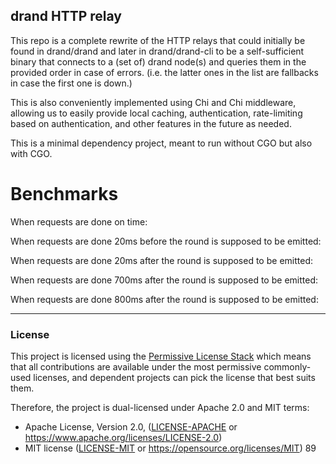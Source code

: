 ## drand HTTP relay

This repo is a complete rewrite of the HTTP relays that could initially be found in drand/drand and later in drand/drand-cli to be a self-sufficient binary that connects to a (set of) drand node(s) and queries them in the provided order in case of errors. (i.e. the latter ones in the list are fallbacks in case the first one is down.)

This is also conveniently implemented using Chi and Chi middleware, allowing us to easily provide local caching, authentication, rate-limiting based on authentication, and other features in the future as needed.

This is a minimal dependency project, meant to run without CGO but also with CGO.

# Benchmarks

When requests are done on time:

When requests are done 20ms before the round is supposed to be emitted:

When requests are done 20ms after the round is supposed to be emitted:

When requests are done 700ms after the round is supposed to be emitted:

When requests are done 800ms after the round is supposed to be emitted:


---

### License

This project is licensed using the [Permissive License Stack](https://protocol.ai/blog/announcing-the-permissive-license-stack/) which means that all contributions are available under the most permissive commonly-used licenses, and dependent projects can pick the license that best suits them.

Therefore, the project is dual-licensed under Apache 2.0 and MIT terms:

- Apache License, Version 2.0, ([LICENSE-APACHE](LICENSE-APACHE) or https://www.apache.org/licenses/LICENSE-2.0)
- MIT license ([LICENSE-MIT](LICENSE-MIT) or https://opensource.org/licenses/MIT)
89 
